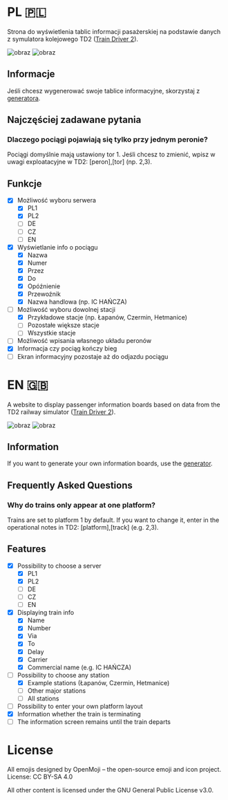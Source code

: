 # PL 🇵🇱
Strona do wyświetlenia tablic informacji pasażerskiej na podstawie danych z symulatora kolejowego TD2 ([Train Driver 2](https://td2.info.pl)).

![obraz](https://github.com/user-attachments/assets/d02a9c3c-e285-4293-a777-40bf74da5e2d)
![obraz](https://github.com/user-attachments/assets/1cb31b34-3fa1-4a88-8c7b-efe7b46083e9)

## Informacje

Jeśli chcesz wygenerować swoje tablice informacyjne, skorzystaj z [generatora](https://ktip.pages.dev).

## Najczęściej zadawane pytania

### Dlaczego pociągi pojawiają się tylko przy jednym peronie?

Pociągi domyślnie mają ustawiony tor 1. Jeśli chcesz to zmienić, wpisz w uwagi exploatacyjne w TD2: [peron],[tor] (np. 2,3).
 
## Funkcje

- [x] Możliwość wyboru serwera 
    - [x] PL1
    - [x] PL2
    - [ ] DE
    - [ ] CZ
    - [ ] EN
- [x] Wyświetlanie info o pociągu
    - [x] Nazwa
    - [x] Numer
    - [x] Przez
    - [x] Do
    - [x] Opóźnienie
    - [x] Przewoźnik
    - [x] Nazwa handlowa (np. IC HAŃCZA)
- [ ] Możliwość wyboru dowolnej stacji
    - [x] Przykładowe stacje (np. Łapanów, Czermin, Hetmanice)
    - [ ] Pozostałe większe stacje
    - [ ] Wszystkie stacje
- [ ] Możliwość wpisania własnego układu peronów
- [x] Informacja czy pociąg kończy bieg
- [ ] Ekran informacyjny pozostaje aż do odjazdu pociągu

# EN 🇬🇧
A website to display passenger information boards based on data from the TD2 railway simulator ([Train Driver 2](https://td2.info.pl)).

![obraz](https://github.com/user-attachments/assets/d02a9c3c-e285-4293-a777-40bf74da5e2d)
![obraz](https://github.com/user-attachments/assets/1cb31b34-3fa1-4a88-8c7b-efe7b46083e9)

## Information

If you want to generate your own information boards, use the [generator](https://ktip.pages.dev).

## Frequently Asked Questions

### Why do trains only appear at one platform?

Trains are set to platform 1 by default. If you want to change it, enter in the operational notes in TD2: [platform],[track] (e.g. 2,3).

## Features

- [x] Possibility to choose a server
    - [x] PL1
    - [x] PL2
    - [ ] DE
    - [ ] CZ
    - [ ] EN
- [x] Displaying train info
    - [x] Name
    - [x] Number
    - [x] Via
    - [x] To
    - [x] Delay
    - [x] Carrier
    - [x] Commercial name (e.g. IC HAŃCZA)
- [ ] Possibility to choose any station
    - [x] Example stations (Łapanów, Czermin, Hetmanice)
    - [ ] Other major stations
    - [ ] All stations
- [ ] Possibility to enter your own platform layout
- [x] Information whether the train is terminating
- [ ] The information screen remains until the train departs

# License

All emojis designed by OpenMoji – the open-source emoji and icon project. License: CC BY-SA 4.0

All other content is licensed under the GNU General Public License v3.0.
